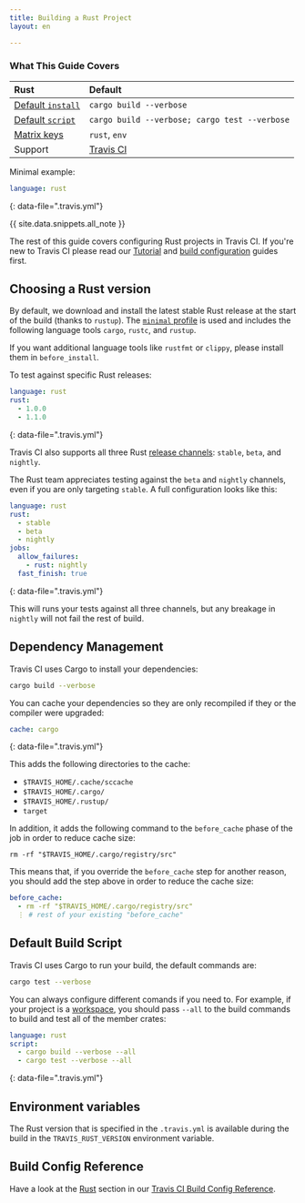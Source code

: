 ```yaml
---
title: Building a Rust Project
layout: en

---
```


### What This Guide Covers

<aside markdown="block" class="ataglance">

| Rust                                        | Default                                       |
|:--------------------------------------------|:----------------------------------------------|
| [Default `install`](#dependency-management) | `cargo build --verbose`                       |
| [Default `script`](#default-build-script)   | `cargo build --verbose; cargo test --verbose` |
| [Matrix keys](#build-matrix)                | `rust`, `env`                                 |
| Support                                     | [Travis CI](mailto:support@travis-ci.com)     |

Minimal example:

```yaml
language: rust
```
{: data-file=".travis.yml"}

</aside>

{{ site.data.snippets.all_note }}

The rest of this guide covers configuring Rust projects in Travis CI. If you're
new to Travis CI please read our [Tutorial](/user/tutorial/) and
[build configuration](/user/customizing-the-build/) guides first.

## Choosing a Rust version

By default, we download and install the latest stable Rust release at the start
of the build (thanks to `rustup`). The [`minimal` profile][profiles] is used
and includes the following language tools `cargo`, `rustc`, and `rustup`.

[profiles]: https://github.com/rust-lang/rustup.rs#profiles

If you want additional language tools like `rustfmt` or `clippy`, please
install them in `before_install`.

To test against specific Rust releases:

```yaml
language: rust
rust:
  - 1.0.0
  - 1.1.0
```
{: data-file=".travis.yml"}

Travis CI also supports all three Rust [release channels][channels]: `stable`,
`beta`, and `nightly`.

[channels]: https://doc.rust-lang.org/book/appendix-07-nightly-rust.html#choo-choo-release-channels-and-riding-the-trains

The Rust team appreciates testing against the `beta` and `nightly` channels,
even if you are only targeting `stable`. A full configuration looks like this:

```yaml
language: rust
rust:
  - stable
  - beta
  - nightly
jobs:
  allow_failures:
    - rust: nightly
  fast_finish: true
```
{: data-file=".travis.yml"}

This will runs your tests against all three channels, but any breakage in
`nightly` will not fail the rest of build.

## Dependency Management

Travis CI uses Cargo to install your dependencies:

```bash
cargo build --verbose
```

You can cache your dependencies so they are only recompiled if they or the
compiler were upgraded:

```yaml
cache: cargo
```
{: data-file=".travis.yml"}

This adds the following directories to the cache:

- `$TRAVIS_HOME/.cache/sccache`
- `$TRAVIS_HOME/.cargo/`
- `$TRAVIS_HOME/.rustup/`
- `target`

In addition, it adds the following command to the `before_cache`
phase of the job in order to reduce cache size:

    rm -rf "$TRAVIS_HOME/.cargo/registry/src"

This means that, if you override the `before_cache` step for another reason, you should add the step above in order to reduce the cache size:

```yaml
before_cache:
  - rm -rf "$TRAVIS_HOME/.cargo/registry/src"
  ⋮ # rest of your existing "before_cache"
```

## Default Build Script

Travis CI uses Cargo to run your build, the default commands are:

```bash
cargo test --verbose
```

You can always configure different comands if you need to. For example,
if your project is a
[workspace](http://doc.crates.io/manifest.html#the-workspace-section), you
should pass `--all` to the build commands to build and test all of the member
crates:

```yaml
language: rust
script:
  - cargo build --verbose --all
  - cargo test --verbose --all
```
{: data-file=".travis.yml"}

## Environment variables

The Rust version that is specified in the `.travis.yml` is available during the
build in the `TRAVIS_RUST_VERSION` environment variable.

## Build Config Reference

Have a look at the [Rust](https://config.travis-ci.com/ref/language/rust) section in our [Travis CI Build Config Reference](https://config.travis-ci.com/).

